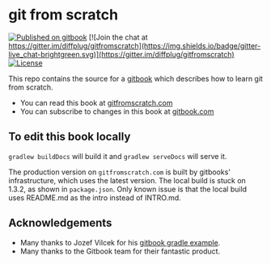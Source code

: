 # git from scratch

[![Published on gitbook](https://img.shields.io/badge/gitbook-read-ff69b4.svg)](https://www.gitbook.com/book/diffplug/gitfromscratch/details)
[![Join the chat at https://gitter.im/diffplug/gitfromscratch](https://img.shields.io/badge/gitter-live_chat-brightgreen.svg)](https://gitter.im/diffplug/gitfromscratch)
[![License](https://img.shields.io/badge/license-Apache-blue.svg)](https://tldrlegal.com/license/apache-license-2.0-(apache-2.0))

This repo contains the source for a [gitbook](https://www.gitbook.com/) which describes how to learn git from scratch.

* You can read this book at [gitfromscratch.com](http://www.gitfromscratch.com)
* You can subscribe to changes in this book at [gitbook.com](https://www.gitbook.com/book/diffplug/gitfromscratch/details)

## To edit this book locally

`gradlew buildDocs` will build it and `gradlew serveDocs` will serve it.

The production version on `gitfromscratch.com` is built by gitbooks' infrastructure, which uses the latest version.  The local build is stuck on 1.3.2, as shown in `package.json`.  Only known issue is that the local build uses README.md as the intro instead of INTRO.md.

## Acknowledgements

* Many thanks to Jozef Vilcek for his [gitbook gradle example](https://github.com/JozoVilcek/gitbook-example/blob/master/package.json).
* Many thanks to the Gitbook team for their fantastic product.
